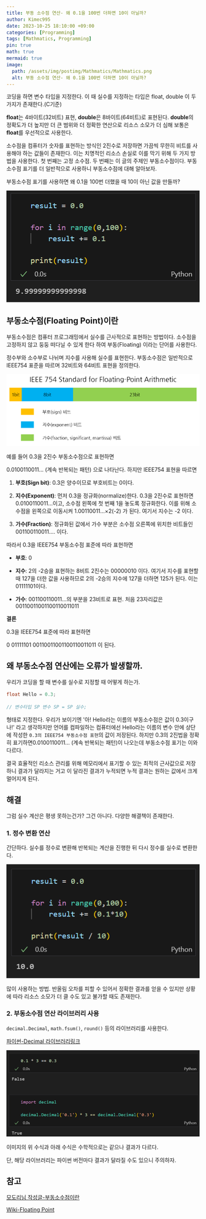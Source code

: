 ```yaml
---
title: 부동 소수점 연산- 왜 0.1을 100번 더하면 10이 아닐까?
author: Kimec995
date: 2023-10-25 18:10:00 +09:00
categories: [Programming]
tags: [Mathmatics, Programming]
pin: true
math: true
mermaid: true
image: 
  path: /assets/img/postimg/Mathmatics/Mathmatics.png
  alt: 부동 소수점 연산- 왜 0.1을 100번 더하면 10이 아닐까?
---
```


코딩을 하면 변수 타입을 지정한다. 이 때 실수를 지정하는 타입은 float, double 이 두 가지가 존재한다.(C기준)

**float**는 4바이트(32비트) 표현, **double**은 8바이트(64비트)로 표현된다. **double**의 정확도가 더 높지만 더 큰 범위와 더 정확한 연산으로 리소스 소모가 더 심해 보통은 **float**를 우선적으로 사용한다.

소수점을 컴퓨터가 숫자를 표현하는 방식인 2진수로 저장하면 가끔씩 무한히 비트를 사용해야 하는 값들이 존재한다. 이는 치명적인 리소스 손실로 이를 막기 위해 두 가지 방법을 사용한다. 첫 번째는 고정 소수점. 두 번째는 이 글의 주제인 부동소수점이다. 부동소수점 표기를 더 일반적으로 사용하니 부동소수점에 대해 알아보자.

부동소수점 표기를 사용하면 왜 0.1을 100번 더했을 때 10이 아닌 값을 만들까?

![image.png](\assets\img\postimg\Mathmatics\Floating_Point02.png)

## 부동소수점(Floating Point)이란

부동소수점은 컴퓨터 프로그래밍에서 실수를 근사적으로 표현하는 방법이다. 소수점을 고정하지 않고 둥둥 떠다닐 수 있게 한다 하여 부동(Floating) 이라는 단어를 사용한다.

정수부와 소수부로 나뉘며 지수를 사용해 실수를 표현한다. 부동소수점은 일반적으로 IEEE754 표준을 따르며 32비트와 64비트 표현을 정의한다. 

![image.png](\assets\img\postimg\Mathmatics\Floating_Point01.png)

예를 들어 0.3을 2진수 부동소수점으로 표현하면

0.0100110011... (계속 반복되는 패턴) 으로 나타난다. 하지만 IEEE754 표현을 따르면

1. **부호(Sign bit)**: 0.3은 양수이므로 부호비트는 0이다.

2. **지수(Exponent)**: 먼저 0.3을 정규화(normalize)한다. 0.3을 2진수로 표현하면 0.0100110011...이고, 소수점 왼쪽에 첫 번째 1을 놓도록 정규화한다. 이를 위해 소수점을 왼쪽으로 이동시켜 1.00110011...×2(-2) 가 된다. 여기서 지수는 -2 이다.

3. **가수(Fraction)**: 정규화된 값에서 가수 부분은 소수점 오른쪽에 위치한 비트들인 001100110011.... 이다.

따라서 0.3을 IEEE754 부동소수점 표준에 따라 표현하면

- **부호**: 0

- **지수**: 2의 -2승을 표현하는 8비트 2진수는 00000010 이다. 여기서 지수를 표현할 때 127을 더한 값을 사용하므로 2의 -2승의 지수에 127을 더하면 125가 된다. 이는 01111101이다.

- **가수**: 001100110011...의 부분을 23비트로 표현. 처음 23자리값은 00110011001100110011011

**결론**

0.3을 IEEE754 표준에 따라 표현하면

0 01111101 00110011001100110011011 이 된다.

## 왜 부동소수점 연산에는 오류가 발생할까.

우리가 코딩을 할 때 변수를 실수로 지정할 때 어떻게 하는가.

```c++
float Hello = 0.3; 

// 변수타입 SP 변수 SP = SP 실수;

```

형태로 지정한다. 우리가 보이기엔 '아! Hello라는 이름의 부동소수점은 값이 0.3이구나!' 라고 생각하지만 언어를 컴파일하는 컴퓨터에선 Hello라는 이름의 변수 안에 상단에 작성한 `0.3의 IEEE754 부동소수점 표현`의 값이 저장된다. 하지만 0.3의 2진법을 정확히 표기하면0.0100110011... (계속 반복되는 패턴)이 나오는데 부동소수점 표기는 이와 다르다. 

결국 효율적인 리소스 관리를 위해 메모리에서 표기할 수 있는 최적의 근사값으로 저장하니 결과가 달라지는 거고 이 달라진 결과가 누적되면 누적 결과는 원하는 값에서 크게 멀어지게 된다.

## 해결

그럼 실수 계산은 평생 못하는건가? 그건 아니다. 다양한 해결책이 존재한다.

### 1. 정수 변환 연산

간단하다. 실수를 정수로 변환해 반복되는 계산을 진행한 뒤 다시 정수를 실수로 변환한다.

![image.png](\assets\img\postimg\Mathmatics\Floating_Point03.png)

많이 사용하는 방법. 반올림 오차를 피할 수 있어서 정확한 결과를 얻을 수 있지만 상황에 따라 리소스 소모가 더 클 수도 있고 불가할 때도 존재한다.

### 2. 부동소수점 연산 라이브러리 사용

`decimal.Decimal`, `math.fsum()`, `round()` 등의 라이브러리를 사용한다.

[파이썬-Decimal 라이브러리링크](https://docs.python.org/ko/3/library/decimal.html)

![image.png](\assets\img\postimg\Mathmatics\Floating_Point04.png)

이미지의 위 수식과 아래 수식은 수학적으로는 같으나 결과가 다르다.

단, 해당 라이브러리는 파이썬 버전마다 결과가 달라질 수도 있으니 주의하자.


## 참고

[모도리님 작성글-부동소수점이란](https://steemit.com/kr/@modolee/floating-point)

[Wiki-Floating Point](https://en.wikipedia.org/wiki/Floating_Point)